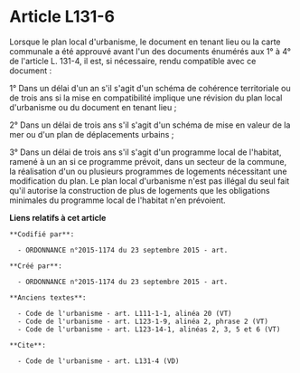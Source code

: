 # Article L131-6

Lorsque le plan local d'urbanisme, le document en tenant lieu ou la carte communale a été approuvé avant l'un des documents
énumérés aux 1° à 4° de l'article L. 131-4, il est, si nécessaire, rendu compatible avec ce document : 

1° Dans un délai d'un an s'il s'agit d'un schéma de cohérence territoriale ou de trois ans si la mise en compatibilité
implique une révision du plan local d'urbanisme ou du document en tenant lieu ; 

2° Dans un délai de trois ans s'il s'agit d'un schéma de mise en valeur de la mer ou d'un plan de déplacements urbains ; 

3° Dans un délai de trois ans s'il s'agit d'un programme local de l'habitat, ramené à un an si ce programme prévoit, dans un
secteur de la commune, la réalisation d'un ou plusieurs programmes de logements nécessitant une modification du plan. Le plan
local d'urbanisme n'est pas illégal du seul fait qu'il autorise la construction de plus de logements que les obligations
minimales du programme local de l'habitat n'en prévoient.

**Liens relatifs à cet article**

	**Codifié par**:

	  - ORDONNANCE n°2015-1174 du 23 septembre 2015 - art.

	**Créé par**:

	  - ORDONNANCE n°2015-1174 du 23 septembre 2015 - art.

	**Anciens textes**:

	  - Code de l'urbanisme - art. L111-1-1, alinéa 20 (VT)
	  - Code de l'urbanisme - art. L123-1-9, alinéa 2, phrase 2 (VT)
	  - Code de l'urbanisme - art. L123-14-1, alinéas 2, 3, 5 et 6 (VT)

	**Cite**:

	  - Code de l'urbanisme - art. L131-4 (VD)
